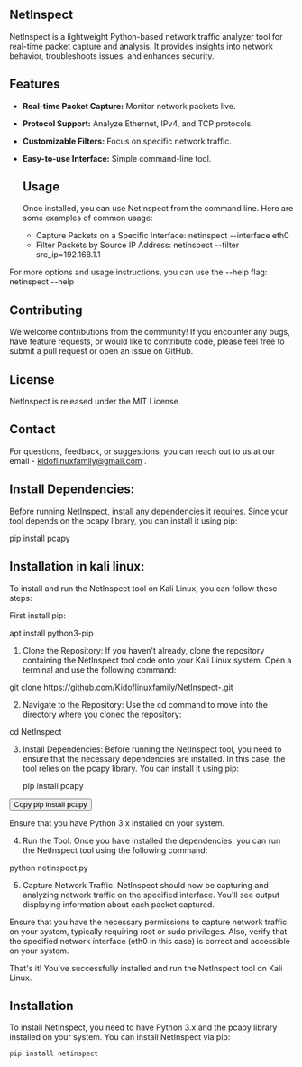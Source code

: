 ## NetInspect
NetInspect is a lightweight Python-based network traffic analyzer tool for real-time packet capture and analysis. It provides insights into network behavior, troubleshoots issues, and enhances security.

## Features

- **Real-time Packet Capture:** Monitor network packets live.
- **Protocol Support:** Analyze Ethernet, IPv4, and TCP protocols.
- **Customizable Filters:** Focus on specific network traffic.
- **Easy-to-use Interface:** Simple command-line tool.

  ## Usage
  Once installed, you can use NetInspect from the command line. Here are some examples of common usage:
  * Capture Packets on a Specific Interface:
  netinspect --interface eth0
  * Filter Packets by Source IP Address:
  netinspect --filter src_ip=192.168.1.1

For more options and usage instructions, you can use the --help flag:
netinspect --help

## Contributing
We welcome contributions from the community! If you encounter any bugs, have feature requests, or would like to contribute code, please feel free to submit a pull request or open an issue on GitHub.

## License
NetInspect is released under the MIT License.

  ## Contact
  For questions, feedback, or suggestions, you can reach out to us at our email - kidoflinuxfamily@gmail.com .

  ## Install Dependencies:
  Before running NetInspect, install any dependencies it requires. Since your tool depends on the pcapy library, you can install it using pip:
  
  pip install pcapy

  ## Installation in kali linux:

  To install and run the NetInspect tool on Kali Linux, you can follow these steps:

  First install pip:

  apt install python3-pip

  1. Clone the Repository: If you haven't already, clone the repository containing the NetInspect tool code onto your Kali Linux system. Open a terminal and use the following command:

git clone https://github.com/Kidoflinuxfamily/NetInspect-.git

2. Navigate to the Repository: Use the cd command to move into the directory where you cloned the repository:

cd NetInspect

3. Install Dependencies: Before running the NetInspect tool, you need to ensure that the necessary dependencies are installed. In this case, the tool relies on the pcapy library. You can install it using pip:

   pip install pcapy 

  <!-- Include Clipboard.js library -->
<script src="https://cdnjs.cloudflare.com/ajax/libs/clipboard.js/2.0.8/clipboard.min.js"></script>

<!-- Add copy button for pip install command -->
<button class="copy-btn" data-clipboard-text="pip install pcapy">Copy pip install pcapy</button>

<!-- Initialize Clipboard.js -->
<script>
    var clipboard = new ClipboardJS('.copy-btn');

    clipboard.on('success', function (e) {
        e.clearSelection();
        alert('Copied "pip install pcapy" to clipboard!');
    });

    clipboard.on('error', function (e) {
        console.error('Failed to copy "pip install pcapy":', e);
    });
</script> 

   Ensure that you have Python 3.x installed on your system.

   4. Run the Tool: Once you have installed the dependencies, you can run the NetInspect tool using the following command:

   python netinspect.py

   5. Capture Network Traffic:
   NetInspect should now be capturing and analyzing network traffic on the specified interface. You'll see output displaying information about each packet captured.

Ensure that you have the necessary permissions to capture network traffic on your system, typically requiring root or sudo privileges. Also, verify that the specified network interface (eth0 in this case) is correct and accessible on your system.

That's it! You've successfully installed and run the NetInspect tool on Kali Linux. 

## Installation

To install NetInspect, you need to have Python 3.x and the pcapy library installed on your system. You can install NetInspect via pip:

```bash
pip install netinspect

